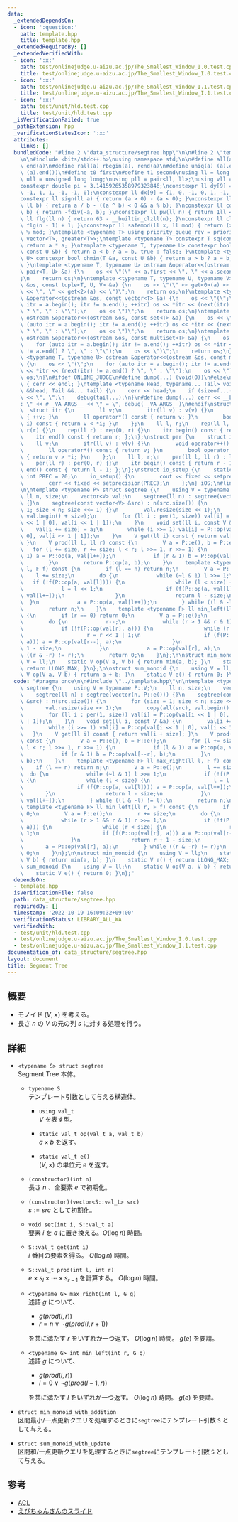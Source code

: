 ```yaml
---
data:
  _extendedDependsOn:
  - icon: ':question:'
    path: template.hpp
    title: template.hpp
  _extendedRequiredBy: []
  _extendedVerifiedWith:
  - icon: ':x:'
    path: test/onlinejudge.u-aizu.ac.jp/The_Smallest_Window_I.0.test.cpp
    title: test/onlinejudge.u-aizu.ac.jp/The_Smallest_Window_I.0.test.cpp
  - icon: ':x:'
    path: test/onlinejudge.u-aizu.ac.jp/The_Smallest_Window_I.1.test.cpp
    title: test/onlinejudge.u-aizu.ac.jp/The_Smallest_Window_I.1.test.cpp
  - icon: ':x:'
    path: test/unit/hld.test.cpp
    title: test/unit/hld.test.cpp
  _isVerificationFailed: true
  _pathExtension: hpp
  _verificationStatusIcon: ':x:'
  attributes:
    links: []
  bundledCode: "#line 2 \"data_structure/segtree.hpp\"\n\n#line 2 \"template.hpp\"\
    \n\n#include <bits/stdc++.h>\nusing namespace std;\n\n#define all(a) begin(a),\
    \ end(a)\n#define rall(a) rbegin(a), rend(a)\n#define uniq(a) (a).erase(unique(all(a)),\
    \ (a).end())\n#define t0 first\n#define t1 second\nusing ll = long long;\nusing\
    \ ull = unsigned long long;\nusing pll = pair<ll, ll>;\nusing vll = vector<ll>;\n\
    constexpr double pi = 3.14159265358979323846;\nconstexpr ll dy[9] = {0, 1, 0,\
    \ -1, 1, 1, -1, -1, 0};\nconstexpr ll dx[9] = {1, 0, -1, 0, 1, -1, -1, 1, 0};\n\
    constexpr ll sign(ll a) { return (a > 0) - (a < 0); }\nconstexpr ll fdiv(ll a,\
    \ ll b) { return a / b - ((a ^ b) < 0 && a % b); }\nconstexpr ll cdiv(ll a, ll\
    \ b) { return -fdiv(-a, b); }\nconstexpr ll pw(ll n) { return 1ll << n; }\nconstexpr\
    \ ll flg(ll n) { return 63 - __builtin_clzll(n); }\nconstexpr ll clg(ll n) { return\
    \ flg(n - 1) + 1; }\nconstexpr ll safemod(ll x, ll mod) { return (x % mod + mod)\
    \ % mod; }\ntemplate <typename T> using priority_queue_rev = priority_queue<T,\
    \ vector<T>, greater<T>>;\ntemplate <typename T> constexpr T sq(const T &a) {\
    \ return a * a; }\ntemplate <typename T, typename U> constexpr bool chmax(T &a,\
    \ const U &b) { return a < b ? a = b, true : false; }\ntemplate <typename T, typename\
    \ U> constexpr bool chmin(T &a, const U &b) { return a > b ? a = b, true : false;\
    \ }\ntemplate <typename T, typename U> ostream &operator<<(ostream &os, const\
    \ pair<T, U> &a) {\n    os << \"(\" << a.first << \", \" << a.second << \")\"\
    ;\n    return os;\n}\ntemplate <typename T, typename U, typename V> ostream &operator<<(ostream\
    \ &os, const tuple<T, U, V> &a) {\n    os << \"(\" << get<0>(a) << \", \" << get<1>(a)\
    \ << \", \" << get<2>(a) << \")\";\n    return os;\n}\ntemplate <typename T> ostream\
    \ &operator<<(ostream &os, const vector<T> &a) {\n    os << \"(\";\n    for (auto\
    \ itr = a.begin(); itr != a.end(); ++itr) os << *itr << (next(itr) != a.end()\
    \ ? \", \" : \"\");\n    os << \")\";\n    return os;\n}\ntemplate <typename T>\
    \ ostream &operator<<(ostream &os, const set<T> &a) {\n    os << \"(\";\n    for\
    \ (auto itr = a.begin(); itr != a.end(); ++itr) os << *itr << (next(itr) != a.end()\
    \ ? \", \" : \"\");\n    os << \")\";\n    return os;\n}\ntemplate <typename T>\
    \ ostream &operator<<(ostream &os, const multiset<T> &a) {\n    os << \"(\";\n\
    \    for (auto itr = a.begin(); itr != a.end(); ++itr) os << *itr << (next(itr)\
    \ != a.end() ? \", \" : \"\");\n    os << \")\";\n    return os;\n}\ntemplate\
    \ <typename T, typename U> ostream &operator<<(ostream &os, const map<T, U> &a)\
    \ {\n    os << \"(\";\n    for (auto itr = a.begin(); itr != a.end(); ++itr) os\
    \ << *itr << (next(itr) != a.end() ? \", \" : \"\");\n    os << \")\";\n    return\
    \ os;\n}\n#ifdef ONLINE_JUDGE\n#define dump(...) (void(0))\n#else\nvoid debug()\
    \ { cerr << endl; }\ntemplate <typename Head, typename... Tail> void debug(Head\
    \ &&head, Tail &&... tail) {\n    cerr << head;\n    if (sizeof...(Tail)) cerr\
    \ << \", \";\n    debug(tail...);\n}\n#define dump(...) cerr << __LINE__ << \"\
    : \" << #__VA_ARGS__ << \" = \", debug(__VA_ARGS__)\n#endif\nstruct rep {\n  \
    \  struct itr {\n        ll v;\n        itr(ll v) : v(v) {}\n        void operator++()\
    \ { ++v; }\n        ll operator*() const { return v; }\n        bool operator!=(itr\
    \ i) const { return v < *i; }\n    };\n    ll l, r;\n    rep(ll l, ll r) : l(l),\
    \ r(r) {}\n    rep(ll r) : rep(0, r) {}\n    itr begin() const { return l; };\n\
    \    itr end() const { return r; };\n};\nstruct per {\n    struct itr {\n    \
    \    ll v;\n        itr(ll v) : v(v) {}\n        void operator++() { --v; }\n\
    \        ll operator*() const { return v; }\n        bool operator!=(itr i) const\
    \ { return v > *i; }\n    };\n    ll l, r;\n    per(ll l, ll r) : l(l), r(r) {}\n\
    \    per(ll r) : per(0, r) {}\n    itr begin() const { return r - 1; };\n    itr\
    \ end() const { return l - 1; };\n};\nstruct io_setup {\n    static constexpr\
    \ int PREC = 20;\n    io_setup() {\n        cout << fixed << setprecision(PREC);\n\
    \        cerr << fixed << setprecision(PREC);\n    };\n} iOS;\n#line 4 \"data_structure/segtree.hpp\"\
    \n\ntemplate <typename P> struct segtree {\n    using V = typename P::V;\n   \
    \ ll n, size;\n    vector<V> val;\n    segtree(ll n) : segtree(vector(n, P::e()))\
    \ {}\n    segtree(const vector<V> &src) : n(src.size()) {\n        for (size =\
    \ 1; size < n; size <<= 1) {}\n        val.resize(size << 1);\n        copy(all(src),\
    \ val.begin() + size);\n        for (ll i : per(1, size)) val[i] = P::op(val[i\
    \ << 1 | 0], val[i << 1 | 1]);\n    }\n    void set(ll i, const V &a) {\n    \
    \    val[i += size] = a;\n        while (i >>= 1) val[i] = P::op(val[i << 1 |\
    \ 0], val[i << 1 | 1]);\n    }\n    V get(ll i) const { return val[i + size];\
    \ }\n    V prod(ll l, ll r) const {\n        V a = P::e(), b = P::e();\n     \
    \   for (l += size, r += size; l < r; l >>= 1, r >>= 1) {\n            if (l &\
    \ 1) a = P::op(a, val[l++]);\n            if (r & 1) b = P::op(val[--r], b);\n\
    \        }\n        return P::op(a, b);\n    }\n    template <typename F> ll max_right(ll\
    \ l, F f) const {\n        if (l == n) return n;\n        V a = P::e();\n    \
    \    l += size;\n        do {\n            while (~l & 1) l >>= 1;\n         \
    \   if (!f(P::op(a, val[l]))) {\n                while (l < size) {\n        \
    \            l = l << 1;\n                    if (f(P::op(a, val[l]))) a = P::op(a,\
    \ val[l++]);\n                }\n                return l - size;\n          \
    \  }\n            a = P::op(a, val[l++]);\n        } while ((l & -l) != l);\n\
    \        return n;\n    }\n    template <typename F> ll min_left(ll r, F f) const\
    \ {\n        if (r == 0) return 0;\n        V a = P::e();\n        r += size;\n\
    \        do {\n            r--;\n            while (r > 1 && r & 1) r >>= 1;\n\
    \            if (!f(P::op(val[r], a))) {\n                while (r < size) {\n\
    \                    r = r << 1 | 1;\n                    if (f(P::op(val[r],\
    \ a))) a = P::op(val[r--], a);\n                }\n                return r +\
    \ 1 - size;\n            }\n            a = P::op(val[r], a);\n        } while\
    \ ((r & -r) != r);\n        return 0;\n    }\n};\n\nstruct min_monoid {\n    using\
    \ V = ll;\n    static V op(V a, V b) { return min(a, b); }\n    static V e() {\
    \ return LLONG_MAX; }\n};\n\nstruct sum_monoid {\n    using V = ll;\n    static\
    \ V op(V a, V b) { return a + b; }\n    static V e() { return 0; }\n};\n"
  code: "#pragma once\n\n#include \"../template.hpp\"\n\ntemplate <typename P> struct\
    \ segtree {\n    using V = typename P::V;\n    ll n, size;\n    vector<V> val;\n\
    \    segtree(ll n) : segtree(vector(n, P::e())) {}\n    segtree(const vector<V>\
    \ &src) : n(src.size()) {\n        for (size = 1; size < n; size <<= 1) {}\n \
    \       val.resize(size << 1);\n        copy(all(src), val.begin() + size);\n\
    \        for (ll i : per(1, size)) val[i] = P::op(val[i << 1 | 0], val[i << 1\
    \ | 1]);\n    }\n    void set(ll i, const V &a) {\n        val[i += size] = a;\n\
    \        while (i >>= 1) val[i] = P::op(val[i << 1 | 0], val[i << 1 | 1]);\n \
    \   }\n    V get(ll i) const { return val[i + size]; }\n    V prod(ll l, ll r)\
    \ const {\n        V a = P::e(), b = P::e();\n        for (l += size, r += size;\
    \ l < r; l >>= 1, r >>= 1) {\n            if (l & 1) a = P::op(a, val[l++]);\n\
    \            if (r & 1) b = P::op(val[--r], b);\n        }\n        return P::op(a,\
    \ b);\n    }\n    template <typename F> ll max_right(ll l, F f) const {\n    \
    \    if (l == n) return n;\n        V a = P::e();\n        l += size;\n      \
    \  do {\n            while (~l & 1) l >>= 1;\n            if (!f(P::op(a, val[l])))\
    \ {\n                while (l < size) {\n                    l = l << 1;\n   \
    \                 if (f(P::op(a, val[l]))) a = P::op(a, val[l++]);\n         \
    \       }\n                return l - size;\n            }\n            a = P::op(a,\
    \ val[l++]);\n        } while ((l & -l) != l);\n        return n;\n    }\n   \
    \ template <typename F> ll min_left(ll r, F f) const {\n        if (r == 0) return\
    \ 0;\n        V a = P::e();\n        r += size;\n        do {\n            r--;\n\
    \            while (r > 1 && r & 1) r >>= 1;\n            if (!f(P::op(val[r],\
    \ a))) {\n                while (r < size) {\n                    r = r << 1 |\
    \ 1;\n                    if (f(P::op(val[r], a))) a = P::op(val[r--], a);\n \
    \               }\n                return r + 1 - size;\n            }\n     \
    \       a = P::op(val[r], a);\n        } while ((r & -r) != r);\n        return\
    \ 0;\n    }\n};\n\nstruct min_monoid {\n    using V = ll;\n    static V op(V a,\
    \ V b) { return min(a, b); }\n    static V e() { return LLONG_MAX; }\n};\n\nstruct\
    \ sum_monoid {\n    using V = ll;\n    static V op(V a, V b) { return a + b; }\n\
    \    static V e() { return 0; }\n};"
  dependsOn:
  - template.hpp
  isVerificationFile: false
  path: data_structure/segtree.hpp
  requiredBy: []
  timestamp: '2022-10-19 16:09:32+09:00'
  verificationStatus: LIBRARY_ALL_WA
  verifiedWith:
  - test/unit/hld.test.cpp
  - test/onlinejudge.u-aizu.ac.jp/The_Smallest_Window_I.0.test.cpp
  - test/onlinejudge.u-aizu.ac.jp/The_Smallest_Window_I.1.test.cpp
documentation_of: data_structure/segtree.hpp
layout: document
title: Segment Tree
---
```


## 概要
- モノイド $(V, \times)$ を考える。
- 長さ $n$ の $V$ の元の列 $s$ に対する処理を行う。

## 詳細

- `<typename S> struct segtree`  
    Segment Tree 本体。

    - `typename S`  
        テンプレート引数として与える構造体。

        - `using val_t`  
            $V$ を表す型。

        - `static val_t op(val_t a, val_t b)`  
            $a \times b$ を返す。
        
        - `static val_t e()`  
            $(V, \times)$ の単位元 $e$ を返す。

    - `(constructor)(int n)`  
        長さ $n$ 、全要素 $e$ で初期化。

    - `(constructor)(vector<S::val_t> src)`  
        $s := src$ として初期化。

    - `void set(int i, S::val_t a)`  
        要素 $i$ を $a$ に置き換える。$O(\log n)$ 時間。

    - `S::val_t get(int i)`  
        $i$ 番目の要素を得る。 $O(\log n)$ 時間。
    
    - `S::val_t prod(int l, int r)`  
        $e \times s_l \times \cdots \times s_{r-1}$ を計算する。 $O(\log n)$ 時間。

    - `<typename G> max_right(int l, G g)`  
        述語 $g$ について、
        - $g(prod(l, r))$
        - $r = n \lor \lnot g(prod(l, r + 1))$

        を共に満たす $r$ をいずれか一つ返す。 $O(\log n)$ 時間。 $g(e)$ を要請。


    - `<typename G> int min_left(int r, G g)`  
        述語 $g$ について、
        - $g(prod(l, r))$
        - $l = 0 \lor \lnot g(prod(l - 1, r))$

        を共に満たす $l$ をいずれか一つ返す。 $O(\log n)$ 時間。 $g(e)$ を要請。

- `struct min_monoid_with_addition`  
    区間最小/一点更新クエリを処理するときに`segtree`にテンプレート引数 `S` として与える。

- `struct sum_monoid_with_update`  
    区間和/一点更新クエリを処理するときに`segtree`にテンプレート引数 `S` として与える。

## 参考
- [ACL](https://atcoder.github.io/ac-library/production/document_ja/segtree.html)
- [えびちゃんさんのスライド](https://hcpc-hokudai.github.io/archive/structure_segtree_001.pdf)